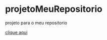 # projetoMeuRepositorio
 projeto para o meu repositorio

<a href="https://arthurkinderman.github.io/projetoMeuRepositorio/"> clique aqui</a>